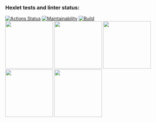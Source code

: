 ### Hexlet tests and linter status:
[![Actions Status](https://github.com/danzelito/backend-project-lvl1/workflows/hexlet-check/badge.svg)](https://github.com/danzelito/backend-project-lvl1/actions)
[![Maintainability](https://api.codeclimate.com/v1/badges/a99a88d28ad37a79dbf6/maintainability)](https://codeclimate.com/github/codeclimate/codeclimate/maintainability)
[![Build](https://github.com/danzelito/backend-project-lvl1/actions/workflows/linter-checker.yml/badge.svg)](https://github.com/danzelito/backend-project-lvl1/actions/workflows/linter-checker.yml)<br>
<a href="https://asciinema.org/a/421976"><img src="https://asciinema.org/a/421976.png" width="150"/></a>
<a href="https://asciinema.org/a/31seF7exWe4IbfS8MVh8JZYQj"><img src="https://asciinema.org/a/31seF7exWe4IbfS8MVh8JZYQj.png" width="150"/></a>
<a href="https://asciinema.org/a/e862aSMfUWYC3hQxshFc5Yy7p"><img src="https://asciinema.org/a/e862aSMfUWYC3hQxshFc5Yy7p.png" width="150"/></a>
<a href="https://asciinema.org/a/86Rt0EsBCW03u4g55UUviEUta"><img src="https://asciinema.org/a/86Rt0EsBCW03u4g55UUviEUta.png" width="150"/></a>
<a href="https://asciinema.org/a/8DFC35mg5cheJPq14ULYcuoGP"><img src="https://asciinema.org/a/86Rt0EsBCW03u4g55UUviEUta.png" width="150"/></a>